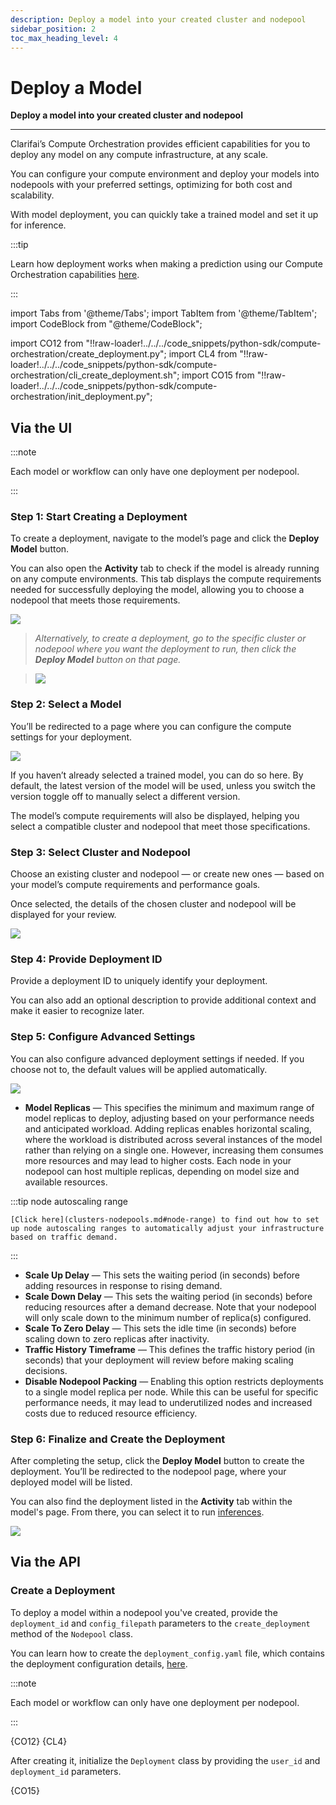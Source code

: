 ```yaml
---
description: Deploy a model into your created cluster and nodepool
sidebar_position: 2
toc_max_heading_level: 4
---
```


# Deploy a Model

**Deploy a model into your created cluster and nodepool**
<hr />

Clarifai’s Compute Orchestration provides efficient capabilities for you to deploy any model on any compute infrastructure, at any scale. 

You can configure your compute environment and deploy your models into nodepools with your preferred settings, optimizing for both cost and scalability.

With model deployment, you can quickly take a trained model and set it up for inference.

:::tip 

Learn how deployment works when making a prediction using our Compute Orchestration capabilities [here](https://docs.clarifai.com/compute/inference/#predict-with-compute-orchestration). 

:::


import Tabs from '@theme/Tabs';
import TabItem from '@theme/TabItem';
import CodeBlock from "@theme/CodeBlock";

import CO12 from "!!raw-loader!../../../code_snippets/python-sdk/compute-orchestration/create_deployment.py";
import CL4 from "!!raw-loader!../../../code_snippets/python-sdk/compute-orchestration/cli_create_deployment.sh";
import CO15 from "!!raw-loader!../../../code_snippets/python-sdk/compute-orchestration/init_deployment.py";


## **Via the UI**

:::note

Each model or workflow can only have one deployment per nodepool.

:::

### Step 1: Start Creating a Deployment

To create a deployment, navigate to the model’s page and click the **Deploy Model** button.

You can also open the **Activity** tab to check if the model is already running on any compute environments. This tab displays the compute requirements needed for successfully deploying the model, allowing you to choose a nodepool that meets those requirements.

![ ](/img/compute-orchestration/compute-12.png)


> _Alternatively, to create a deployment, go to the specific cluster or nodepool where you want the deployment to run, then click the **Deploy Model** button on that page._
 
> _![ ](/img/compute-orchestration/compute-11.png)_

### Step 2: Select a Model

You’ll be redirected to a page where you can configure the compute settings for your deployment.

![ ](/img/compute-orchestration/compute-13.png)

If you haven’t already selected a trained model, you can do so here. By default, the latest version of the model will be used, unless you switch the version toggle off to manually select a different version.

The model’s compute requirements will also be displayed, helping you select a compatible cluster and nodepool that meet those specifications.

### Step 3: Select Cluster and Nodepool

Choose an existing cluster and nodepool — or create new ones — based on your model’s compute requirements and performance goals. 

Once selected, the details of the chosen cluster and nodepool will be displayed for your review.

![ ](/img/compute-orchestration/compute-14.png)

### Step 4: Provide Deployment ID

Provide a deployment ID to uniquely identify your deployment. 

You can also add an optional description to provide additional context and make it easier to recognize later.

### Step 5: Configure Advanced Settings

You can also configure advanced deployment settings if needed. If you choose not to, the default values will be applied automatically.

![ ](/img/compute-orchestration/compute-13-2.png)

<a id="model-replica"></a>

- **Model Replicas** — This specifies the minimum and maximum range of model replicas to deploy, adjusting based on your performance needs and anticipated workload. Adding replicas enables horizontal scaling, where the workload is distributed across several instances of the model rather than relying on a single one. However, increasing them consumes more resources and may lead to higher costs. Each node in your nodepool can host multiple replicas, depending on model size and available resources.

:::tip node autoscaling range

    [Click here](clusters-nodepools.md#node-range) to find out how to set up node autoscaling ranges to automatically adjust your infrastructure based on traffic demand.

:::

- **Scale Up Delay** — This sets the waiting period (in seconds) before adding resources in response to rising demand.
- **Scale Down Delay** — This sets the waiting period (in seconds) before reducing resources after a demand decrease. Note that your nodepool will only scale down to the minimum number of replica(s) configured.
- **Scale To Zero Delay** — This sets the idle time (in seconds) before scaling down to zero replicas after inactivity.
- **Traffic History Timeframe** — This defines the traffic history period (in seconds) that your deployment will review before making scaling decisions.
- **Disable Nodepool Packing** — Enabling this option restricts deployments to a single model replica per node. While this can be useful for specific performance needs, it may lead to underutilized nodes and increased costs due to reduced resource efficiency.
   

### Step 6: Finalize and Create the Deployment

After completing the setup, click the **Deploy Model** button to create the deployment. You’ll be redirected to the nodepool page, where your deployed model will be listed.

You can also find the deployment listed in the **Activity** tab within the model's page. From there, you can select it to run [inferences](https://docs.clarifai.com/compute/models/model-inference).

![ ](/img/compute-orchestration/compute-14-1.png)

## **Via the API**

### Create a Deployment

To deploy a model within a nodepool you've created, provide the `deployment_id` and `config_filepath` parameters to the `create_deployment` method of the `Nodepool` class.

You can learn how to create the `deployment_config.yaml` file, which contains the deployment configuration details, [here](clusters-nodepools.md#set-up-project-directory).

:::note

Each model or workflow can only have one deployment per nodepool.

:::

<Tabs groupId="code">
<TabItem value="python" label="Python">
    <CodeBlock className="language-python">{CO12}</CodeBlock>
</TabItem>
<TabItem value="bash" label="CLI">
    <CodeBlock className="language-yaml">{CL4}</CodeBlock>
</TabItem>
</Tabs>

After creating it, initialize the `Deployment` class by providing the `user_id` and `deployment_id` parameters. 

<Tabs groupId="code">
<TabItem value="python" label="Python">
    <CodeBlock className="language-python">{CO15}</CodeBlock>
</TabItem>
</Tabs>

